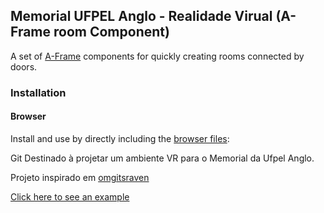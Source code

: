 ## Memorial UFPEL Anglo - Realidade Virual (A-Frame room Component)

A set of [A-Frame](https://aframe.io) components for quickly creating rooms connected by doors.

### Installation

#### Browser

Install and use by directly including the [browser files](dist):

Git Destinado à projetar um ambiente VR para o Memorial da Ufpel Anglo.


Projeto inspirado em [omgitsraven](https://github.com/omgitsraven/aframe-room-component)

[Click here to see an example](https://omgitsraven.github.io/aframe-room-component/examples/basic/)
